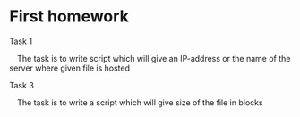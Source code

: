 # First homework

Task 1

&emsp;The task is to write script which will give an IP-address or the name of the server where given file is hosted

Task 3

&emsp;The task is to write a script which will give size of the file in blocks

